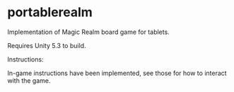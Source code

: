 # portablerealm

Implementation of Magic Realm board game for tablets.

Requires Unity 5.3 to build.

Instructions:

In-game instructions have been implemented, see those for how to interact with the game.
